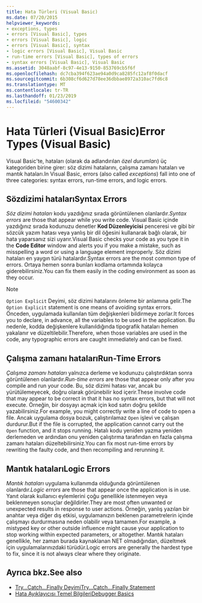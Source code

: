 ```yaml
---
title: Hata Türleri (Visual Basic)
ms.date: 07/20/2015
helpviewer_keywords:
- exceptions, types
- errors [Visual Basic], types
- errors [Visual Basic], logic
- errors [Visual Basic], syntax
- logic errors [Visual Basic], Visual Basic
- run-time errors [Visual Basic], types of errors
- syntax errors [Visual Basic], Visual Basic
ms.assetid: 3048aabf-8c97-4e13-9150-853769cb5f6f
ms.openlocfilehash: dc7cba394f623ae94a0d9ca8285fc12af8f0dacf
ms.sourcegitcommit: 6b308cf6d627d78ee36dbbae8972a310ac7fd6c8
ms.translationtype: MT
ms.contentlocale: tr-TR
ms.lasthandoff: 01/23/2019
ms.locfileid: "54600342"
---
```

# <a name="error-types-visual-basic"></a><span data-ttu-id="967ec-102">Hata Türleri (Visual Basic)</span><span class="sxs-lookup"><span data-stu-id="967ec-102">Error Types (Visual Basic)</span></span>
<span data-ttu-id="967ec-103">Visual Basic'te, hataları (olarak da adlandırılan *özel durumları*) üç kategoriden birine girer: söz dizimi hatalarını, çalışma zamanı hataları ve mantık hataları.</span><span class="sxs-lookup"><span data-stu-id="967ec-103">In Visual Basic, errors (also called *exceptions*) fall into one of three categories: syntax errors, run-time errors, and logic errors.</span></span>  
  
## <a name="syntax-errors"></a><span data-ttu-id="967ec-104">Sözdizimi hataları</span><span class="sxs-lookup"><span data-stu-id="967ec-104">Syntax Errors</span></span>  
 <span data-ttu-id="967ec-105">*Söz dizimi hataları* kodu yazdığınız sırada görüntülenen olanlardır.</span><span class="sxs-lookup"><span data-stu-id="967ec-105">*Syntax errors* are those that appear while you write code.</span></span> <span data-ttu-id="967ec-106">Visual Basic içinde yazdığınız sırada kodunuzu denetler **Kod Düzenleyicisi** penceresi ve gibi bir sözcük yazım hatası veya yanlış bir dil öğesini kullanarak bağlı olarak, bir hata yaparsanız sizi uyarır.</span><span class="sxs-lookup"><span data-stu-id="967ec-106">Visual Basic checks your code as you type it in the **Code Editor** window and alerts you if you make a mistake, such as misspelling a word or using a language element improperly.</span></span> <span data-ttu-id="967ec-107">Söz dizimi hataları en yaygın türü hatalardır.</span><span class="sxs-lookup"><span data-stu-id="967ec-107">Syntax errors are the most common type of errors.</span></span> <span data-ttu-id="967ec-108">Ortaya hemen sonra bunları kodlama ortamında kolayca giderebilirsiniz.</span><span class="sxs-lookup"><span data-stu-id="967ec-108">You can fix them easily in the coding environment as soon as they occur.</span></span>  
  
> [!NOTE]
>  <span data-ttu-id="967ec-109">`Option Explicit` Deyimi, söz dizimi hatalarını önleme bir anlamına gelir.</span><span class="sxs-lookup"><span data-stu-id="967ec-109">The `Option Explicit` statement is one means of avoiding syntax errors.</span></span> <span data-ttu-id="967ec-110">Önceden, uygulamada kullanılan tüm değişkenleri bildirmeye zorlar.</span><span class="sxs-lookup"><span data-stu-id="967ec-110">It forces you to declare, in advance, all the variables to be used in the application.</span></span> <span data-ttu-id="967ec-111">Bu nedenle, kodda değişkenlere kullanıldığında tipografik hataları hemen yakalanır ve düzeltilebilir.</span><span class="sxs-lookup"><span data-stu-id="967ec-111">Therefore, when those variables are used in the code, any typographic errors are caught immediately and can be fixed.</span></span>  
  
## <a name="run-time-errors"></a><span data-ttu-id="967ec-112">Çalışma zamanı hataları</span><span class="sxs-lookup"><span data-stu-id="967ec-112">Run-Time Errors</span></span>  
 <span data-ttu-id="967ec-113">*Çalışma zamanı hataları* yalnızca derleme ve kodunuzu çalıştırdıktan sonra görüntülenen olanlardır.</span><span class="sxs-lookup"><span data-stu-id="967ec-113">*Run-time errors* are those that appear only after you compile and run your code.</span></span> <span data-ttu-id="967ec-114">Bu, söz dizimi hatası var, ancak bu yürütülemeyecek, doğru olarak görünebilir kod içerir.</span><span class="sxs-lookup"><span data-stu-id="967ec-114">These involve code that may appear to be correct in that it has no syntax errors, but that will not execute.</span></span> <span data-ttu-id="967ec-115">Örneğin, bir dosyayı açmak için kod satırı doğru şekilde yazabilirsiniz.</span><span class="sxs-lookup"><span data-stu-id="967ec-115">For example, you might correctly write a line of code to open a file.</span></span> <span data-ttu-id="967ec-116">Ancak uygulama dosya bozuk, çalıştırılamaz `Open` işlevi ve çalışan durdurur.</span><span class="sxs-lookup"><span data-stu-id="967ec-116">But if the file is corrupted, the application cannot carry out the `Open` function, and it stops running.</span></span> <span data-ttu-id="967ec-117">Hatalı kodu yeniden yazma yeniden derlemeden ve ardından onu yeniden çalıştırma tarafından en fazla çalışma zamanı hataları düzeltebilirsiniz.</span><span class="sxs-lookup"><span data-stu-id="967ec-117">You can fix most run-time errors by rewriting the faulty code, and then recompiling and rerunning it.</span></span>  
  
## <a name="logic-errors"></a><span data-ttu-id="967ec-118">Mantık hataları</span><span class="sxs-lookup"><span data-stu-id="967ec-118">Logic Errors</span></span>  
 <span data-ttu-id="967ec-119">*Mantık hataları* uygulama kullanımda olduğunda görüntülenen olanlardır.</span><span class="sxs-lookup"><span data-stu-id="967ec-119">*Logic errors* are those that appear once the application is in use.</span></span> <span data-ttu-id="967ec-120">Yanıt olarak kullanıcı eylemlerini çoğu genellikle istenmeyen veya beklenmeyen sonuçlar değildirler.</span><span class="sxs-lookup"><span data-stu-id="967ec-120">They are most often unwanted or unexpected results in response to user actions.</span></span> <span data-ttu-id="967ec-121">Örneğin, yanlış yazılan bir anahtar veya diğer dış etkisi, uygulamanızın beklenen parametrelerin içinde çalışmayı durdurmasına neden olabilir veya tamamen.</span><span class="sxs-lookup"><span data-stu-id="967ec-121">For example, a mistyped key or other outside influence might cause your application to stop working within expected parameters, or altogether.</span></span> <span data-ttu-id="967ec-122">Mantık hataları genellikle, her zaman burada kaynaklanan NET olmadığından, düzeltmek için uygulamalarınızdaki türüdür.</span><span class="sxs-lookup"><span data-stu-id="967ec-122">Logic errors are generally the hardest type to fix, since it is not always clear where they originate.</span></span>  
  
## <a name="see-also"></a><span data-ttu-id="967ec-123">Ayrıca bkz.</span><span class="sxs-lookup"><span data-stu-id="967ec-123">See also</span></span>
- [<span data-ttu-id="967ec-124">Try...Catch...Finally Deyimi</span><span class="sxs-lookup"><span data-stu-id="967ec-124">Try...Catch...Finally Statement</span></span>](../../../visual-basic/language-reference/statements/try-catch-finally-statement.md)
- [<span data-ttu-id="967ec-125">Hata Ayıklayıcısı Temel Bilgileri</span><span class="sxs-lookup"><span data-stu-id="967ec-125">Debugger Basics</span></span>](/visualstudio/debugger/debugger-basics)
